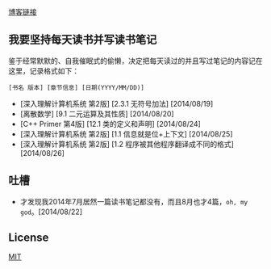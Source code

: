 [博客链接](http://myspes.info)

## 我要坚持每天读书并写读书笔记

鉴于经常默默的、自我催眠式的偷懒，决定把每天读过的并且写过笔记的内容记在这里，记录格式如下：

	[书名 版本] [章节信息] [日期(YYYY/MM/DD)]

* [深入理解计算机系统 第2版] [2.3.1 无符号加法] [2014/08/19]
* [离散数学] [9.1 二元运算及其性质] [2014/08/20]
* [C++ Primer 第4版] [12.1 类的定义和声明] [2014/08/24]
* [深入理解计算机系统 第2版] [1.1 信息就是位+上下文] [2014/08/25]
* [深入理解计算机系统 第2版] [1.2 程序被其他程序翻译成不同的格式] [2014/08/26]

## 吐槽

* 才发现我2014年7月居然一篇读书笔记都没有，而且8月也才4篇，`oh, my god`。[2014/08/22]

## License

[MIT](http://opensource.org/licenses/MIT)
